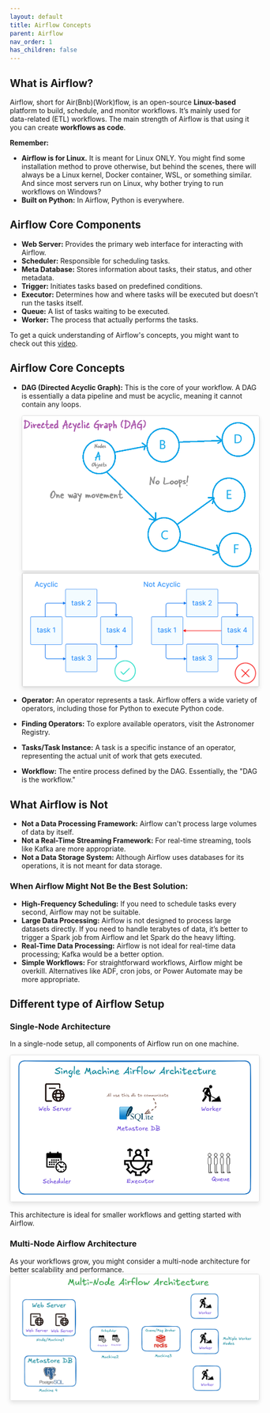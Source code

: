 ```yaml
---
layout: default
title: Airflow Concepts
parent: Airflow
nav_order: 1
has_children: false
---
```


## What is Airflow?

Airflow, short for Air(Bnb)(Work)flow, is an open-source **Linux-based** platform to build, schedule, and monitor workflows. It’s mainly used for data-related (ETL) workflows. The main strength of Airflow is that using it you can create **workflows as code**.

**Remember:** 
- **Airflow is for Linux.** It is meant for Linux ONLY. You might find some installation method to prove otherwise, but behind the scenes, there will always be a Linux kernel, Docker container, WSL, or something similar. And since most servers run on Linux, why bother trying to run workflows on Windows? 
- **Built on Python:** In Airflow, Python is everywhere.

## Airflow Core Components

- **Web Server:** Provides the primary web interface for interacting with Airflow.
- **Scheduler:** Responsible for scheduling tasks.
- **Meta Database:** Stores information about tasks, their status, and other metadata.
- **Trigger:** Initiates tasks based on predefined conditions.
- **Executor:** Determines how and where tasks will be executed but doesn’t run the tasks itself.
- **Queue:** A list of tasks waiting to be executed.
- **Worker:** The process that actually performs the tasks.

To get a quick understanding of Airflow's concepts, you might want to check out this [video](https://www.youtube.com/watch?v=lVS6lz5wuH4).

## Airflow Core Concepts

- **DAG (Directed Acyclic Graph):** This is the core of your workflow. A DAG is essentially a data pipeline and must be acyclic, meaning it cannot contain any loops.  

    <img src="images/2024-08-09-21-04-12.png" alt="Description of the image" style="max-width: 100%; height: auto; border: 1px solid #ddd; border-radius: 4px; box-shadow: 0 4px 8px rgba(0, 0, 0, 0.1);">

    <img src="images/2024-08-29-16-40-36.png" alt="Description of the image" style="max-width: 100%; height: auto; border: 1px solid #ddd; border-radius: 4px; box-shadow: 0 4px 8px rgba(0, 0, 0, 0.1);">

- **Operator:** An operator represents a task. Airflow offers a wide variety of operators, including those for Python to execute Python code.
- **Finding Operators:** To explore available operators, visit the Astronomer Registry.
- **Tasks/Task Instance:** A task is a specific instance of an operator, representing the actual unit of work that gets executed.
- **Workflow:** The entire process defined by the DAG. Essentially, the "DAG is the workflow."

## What Airflow is Not

- **Not a Data Processing Framework:** Airflow can't process large volumes of data by itself.
- **Not a Real-Time Streaming Framework:** For real-time streaming, tools like Kafka are more appropriate.
- **Not a Data Storage System:** Although Airflow uses databases for its operations, it is not meant for data storage.

### When Airflow Might Not Be the Best Solution:

- **High-Frequency Scheduling:** If you need to schedule tasks every second, Airflow may not be suitable.
- **Large Data Processing:** Airflow is not designed to process large datasets directly. If you need to handle terabytes of data, it’s better to trigger a Spark job from Airflow and let Spark do the heavy lifting.
- **Real-Time Data Processing:** Airflow is not ideal for real-time data processing; Kafka would be a better option.
- **Simple Workflows:** For straightforward workflows, Airflow might be overkill. Alternatives like ADF, cron jobs, or Power Automate may be more appropriate.

## Different type of Airflow Setup

### Single-Node Architecture

In a single-node setup, all components of Airflow run on one machine.  

<img src="images/2024-08-29-15-52-46.png" alt="Description of the image" style="max-width: 100%; height: auto; border: 1px solid #ddd; border-radius: 4px; box-shadow: 0 4px 8px rgba(0, 0, 0, 0.1);">

This architecture is ideal for smaller workflows and getting started with Airflow.

### Multi-Node Airflow Architecture

As your workflows grow, you might consider a multi-node architecture for better scalability and performance.  
<img src="images/2024-08-29-16-24-23.png" alt="Description of the image" style="max-width: 100%; height: auto; border: 1px solid #ddd; border-radius: 4px; box-shadow: 0 4px 8px rgba(0, 0, 0, 0.1);">
